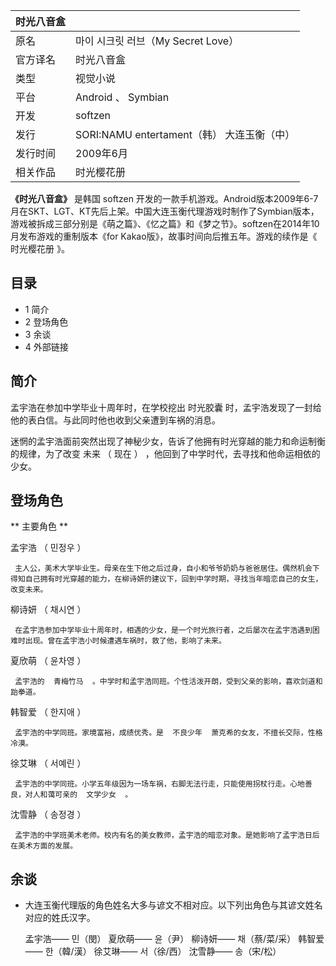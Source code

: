 |  时光八音盒  ||
|---|---|
|原名  |  마이 시크릿 러브（My Secret Love）   |
|官方译名  |  时光八音盒   |
|类型  |  视觉小说   |
|平台  |  Android  、  Symbian   |
|开发  |  softzen   |
|发行  |  SORI:NAMU entertament（韩）  大连玉衡（中）   |
|发行时间  |  2009年6月   |
|相关作品  |  时光樱花册   |
  
**《时光八音盒》** 是韩国  softzen
开发的一款手机游戏。Android版本2009年6-7月在SKT、LGT、KT先后上架。中国大连玉衡代理游戏时制作了Symbian版本，游戏被拆成三部分别是《萌之篇》、《忆之篇》和《梦之节》。softzen在2014年10月发布游戏的重制版本《for
Kakao版》，故事时间向后推五年。游戏的续作是《  时光樱花册  》。

  

##  目录

  * 1  简介 
  * 2  登场角色 
  * 3  余谈 
  * 4  外部链接 

##  简介

孟宇浩在参加中学毕业十周年时，在学校挖出  时光胶囊  时，孟宇浩发现了一封给他的表白信。与此同时他也收到父亲遭到车祸的消息。

迷惘的孟宇浩面前突然出现了神秘少女，告诉了他拥有时光穿越的能力和命运制衡的规律，为了改变  未来  （  现在  ）
，他回到了中学时代，去寻找和他命运相依的少女。

  

##  登场角色

** 主要角色  **

孟宇浩  （  민정우  ）

     主人公，美术大学毕业生。母亲在生下他之后过身，自小和爷爷奶奶与爸爸居住。偶然机会下得知自己拥有时光穿越的能力，在柳诗妍的建议下，回到中学时期，寻找当年暗恋自己的女生，改变未来。 

柳诗妍  （  채시연  ）

     在孟宇浩参加中学毕业十周年时，相遇的少女，是一个时光旅行者，之后屡次在孟宇浩遇到困难时出现。曾在孟宇浩小时候遭遇车祸时，救了他，影响了未来。 

夏欣萌  （  윤차영  ）

     孟宇浩的  青梅竹马  。中学时和孟宇浩同班。个性活泼开朗，受到父亲的影响，喜欢剑道和跆拳道。 

韩智爱  （  한지애  ）

     孟宇浩的中学同班。家境富裕，成绩优秀。是  不良少年  萧克希的女友，不擅长交际，性格冷漠。 

徐艾琳  （  서예린  ）

     孟宇浩的中学同班。小学五年级因为一场车祸，右脚无法行走，只能使用拐杖行走。心地善良，对人和蔼可亲的  文学少女  。 

沈雪静  （  송정경  ）

     孟宇浩的中学班美术老师。校内有名的美女教师，孟宇浩的暗恋对象。是她影响了孟宇浩日后在美术方面的发展。 

##  余谈

  * 大连玉衡代理版的角色姓名大多与谚文不相对应。以下列出角色与其谚文姓名对应的姓氏汉字。 

     孟宇浩——  민（閔） 
     夏欣萌——  윤（尹） 
     柳诗妍——  채（蔡/菜/采） 
     韩智爱——  한（韓/漢） 
     徐艾琳——  서（徐/西） 
     沈雪静——  송（宋/松） 